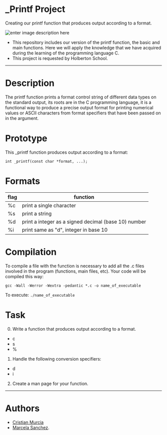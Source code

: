 # _Printf Project
Creating our printf function that produces output according to a format.


![enter image description here](https://lh3.googleusercontent.com/NSs_8OENr-W8QDp_44MyRoqoPymamFlp-QOAFHjD2_2vqCSC925ylCr4v8jc4E6zlD4Rr823aR4=s550 "readme")

- This repository includes our version of the printf function, the basic and main functions. Here we will apply the knowledge that we have acquired during the learning of the programming language C.
- This project is requested by Holberton School.
---------------
**Description**
================
The printf function prints a format control string of different data types on the standard output, its roots are in the C programming language, it is a functional way to produce a precise output format for printing numerical values or ASCII characters from format specifiers that have been passed on in the argument.

**Prototype**
=================
This _printf function produces output according to a format:

    int _printf(const char *format, ...);

**Formats**
=================
|flag|function|
|--|--|
|%c|print a single character|
|%s|print a string|
|%d|print a integer as a signed decimal (base 10) number|
|%i|print same as "d", integer in base 10|

**Compilation**
====================
To compile a file with the function is necessary to add all the .c files involved in the program (functions, main files, etc). Your code will be compiled this way:

    gcc -Wall -Werror -Wextra -pedantic *.c -o name_of_executable

To execute: `./name_of_executable`

**Task**
======

0. Write a function that produces output according to a format.
- c
- s
- %

1. Handle the following conversion specifiers:
- d
- i

2. Create a man page for your function.
-----------------------------
**Authors**
=========
- [Cristian Murcia](https://github.com/Cris-Mur)
- [Marcela Sanchez](https://github.com/marcewp15).
